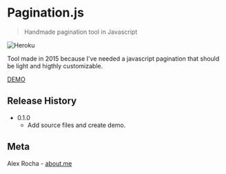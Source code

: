 # Pagination.js
> Handmade pagination tool in Javascript

![Heroku](https://heroku-badge.herokuapp.com/?app=paginationjs-demo)

Tool made in 2015 because I've needed a javascript pagination that should be light and higthly customizable.

[DEMO](https://paginationjs-demo.herokuapp.com/)

## Release History

* 0.1.0
    * Add source files and create demo.

## Meta

Alex Rocha - [about.me](http://about.me/alex.rochas)
